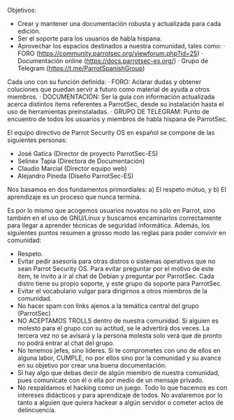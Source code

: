 Objetivos:

- Crear y mantener una documentación robusta y actualizada para cada edición.
- Ser el soporte para los usuarios de habla hispana.
- Aprovechar los espacios destinados a nuestra comunidad, tales como: 		· FORO (https://community.parrotsec.org/viewforum.php?id=25)
	· Documentación online (https://docs.parrotsec-es.org/)
	· Grupo de Telegram (https://t.me/ParrotSpanishGroup)

Cada uno con su función definida:
	· FORO: Aclarar dudas y obtener coluciones que puedan servir a
	futuro como material de ayuda a otros miembros.
	· DOCUMENTACIÓN: Ser la guía con información actualizada acerca
	distintos ítems referentes a ParrotSec, desde su instalación hasta
	el uso de herramientas preinstaladas.
	· GRUPO DE TELEGRAM: Punto de encuentro de todos los usuarios y
	miembros de habla hispana de ParrotSec.

El equipo directivo de Parrot Security OS en español se compone de las siguientes personas:
- José Gatica (Director de proyecto ParrotSec-ES)
- Selinex Tapia (Directora de Documentación)
- Claudio Marcial (Director equipo web)
- Alejandro Pineda (Diseño ParrotSec-ES)

Nos basamos en dos fundamentos primordiales: a) El respeto mútuo, y b) El aprendizaje es un proceso que nunca termina.

Es por lo mismo que acogemos usuarios novatos no sólo en Parrot, sino también en el uso de GNU/Linux y buscamos encaminarlos correctamente para llegar a aprender técnicas de seguridad informática.
Además, los siguientes puntos resumen a grosso modo las reglas para poder convivir en comunidad:

- Respeto.
- Evitar pedir asesoría para otras distros o sistemas operativos que no sean Parrot Security OS. Para evitar preguntar por el motivo de este ítem, te invito a ir al chat de Debian y preguntar por ParrotSec. Cada distro tiene su propio soporte, y este grupo da soporte para ParrotSec.
- Evitar el vocabulario vulgar para dirigirnos a otros miembros de la comunidad.
- No hacer spam con links ajenos a la temática central del grupo (ParrotSec)
- NO ACEPTAMOS TROLLS dentro de nuestra comunidad. Si alguien es molesto para el grupo con su actitud, se le advertirá dos veces. La tercera vez no se avisará y la persona molesta solo verá que de pronto no podrá entrar al chat del grupo.
- No tenemos jefes, sino líderes. Si te comprometes con uno de ellos en alguna labor, CUMPLE, no por ellos sino por la comunidad y su avance en su objetivo por crear una buena documentación.
- Si hay algo que debas decir de algún miembro de nuestra comunidad, pues comunícate con él o ella por medio de un mensaje privado.
- No respaldamos el hacking como un juego. Todo lo que hacemos es con intereses didácticos y para aprendizaje de todos. No avalaremos por lo tanto a alguien que quiera hackear a algún servidor o cometer actos de delincuencia.


